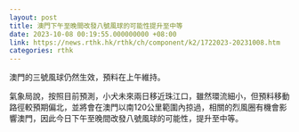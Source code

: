 ```yaml
---
layout: post
title: 澳門下午至晚間改發八號風球的可能性提升至中等
date: 2023-10-08 00:19:55.000000000 +08:00
link: https://news.rthk.hk/rthk/ch/component/k2/1722023-20231008.htm
categories: rthk
---
```


澳門的三號風球仍然生效，預料在上午維持。

氣象局說，按照目前預測，小犬未來兩日移近珠江口，雖然環流細小，但預料移動路徑較預期偏北，並將會在澳門以南120公里範圍內掠過，相關的烈風圈有機會影響澳門，因此今日下午至晚間改發八號風球的可能性，提升至中等。
